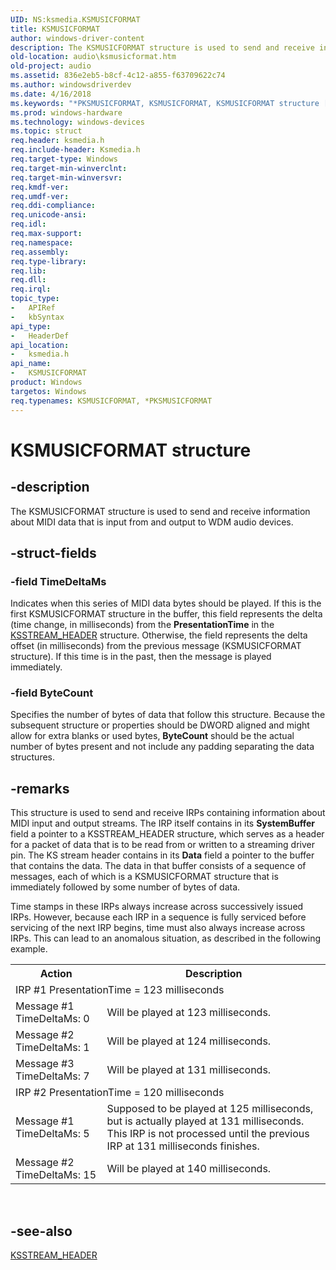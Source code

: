 ```yaml
---
UID: NS:ksmedia.KSMUSICFORMAT
title: KSMUSICFORMAT
author: windows-driver-content
description: The KSMUSICFORMAT structure is used to send and receive information about MIDI data that is input from and output to WDM audio devices.
old-location: audio\ksmusicformat.htm
old-project: audio
ms.assetid: 836e2eb5-b8cf-4c12-a855-f63709622c74
ms.author: windowsdriverdev
ms.date: 4/16/2018
ms.keywords: "*PKSMUSICFORMAT, KSMUSICFORMAT, KSMUSICFORMAT structure [Audio Devices], PKSMUSICFORMAT, PKSMUSICFORMAT structure pointer [Audio Devices], aud-prop_04d08180-a7b6-4b88-aa9d-972e5dc237dd.xml, audio.ksmusicformat, ksmedia/KSMUSICFORMAT, ksmedia/PKSMUSICFORMAT"
ms.prod: windows-hardware
ms.technology: windows-devices
ms.topic: struct
req.header: ksmedia.h
req.include-header: Ksmedia.h
req.target-type: Windows
req.target-min-winverclnt: 
req.target-min-winversvr: 
req.kmdf-ver: 
req.umdf-ver: 
req.ddi-compliance: 
req.unicode-ansi: 
req.idl: 
req.max-support: 
req.namespace: 
req.assembly: 
req.type-library: 
req.lib: 
req.dll: 
req.irql: 
topic_type:
-	APIRef
-	kbSyntax
api_type:
-	HeaderDef
api_location:
-	ksmedia.h
api_name:
-	KSMUSICFORMAT
product: Windows
targetos: Windows
req.typenames: KSMUSICFORMAT, *PKSMUSICFORMAT
---
```


# KSMUSICFORMAT structure


## -description


The KSMUSICFORMAT structure is used to send and receive information about MIDI data that is input from and output to WDM audio devices.


## -struct-fields




### -field TimeDeltaMs

Indicates when this series of MIDI data bytes should be played. If this is the first KSMUSICFORMAT structure in the buffer, this field represents the delta (time change, in milliseconds) from the <b>PresentationTime</b> in the <a href="https://msdn.microsoft.com/library/windows/hardware/ff567138">KSSTREAM_HEADER</a> structure. Otherwise, the field represents the delta offset (in milliseconds) from the previous message (KSMUSICFORMAT structure). If this time is in the past, then the message is played immediately.


### -field ByteCount

Specifies the number of bytes of data that follow this structure. Because the subsequent structure or properties should be DWORD aligned and might allow for extra blanks or used bytes, <b>ByteCount</b> should be the actual number of bytes present and not include any padding separating the data structures.


## -remarks



This structure is used to send and receive IRPs containing information about MIDI input and output streams. The IRP itself contains in its <b>SystemBuffer</b> field a pointer to a KSSTREAM_HEADER structure, which serves as a header for a packet of data that is to be read from or written to a streaming driver pin. The KS stream header contains in its <b>Data</b> field a pointer to the buffer that contains the data. The data in that buffer consists of a sequence of messages, each of which is a KSMUSICFORMAT structure that is immediately followed by some number of bytes of data.

Time stamps in these IRPs always increase across successively issued IRPs. However, because each IRP in a sequence is fully serviced before servicing of the next IRP begins, time must also always increase across IRPs. This can lead to an anomalous situation, as described in the following example.

<table>
<tr>
<th>Action</th>
<th>Description</th>
</tr>
<tr>
<td colspan="2">
IRP #1 PresentationTime = 123 milliseconds

</td>
</tr>
<tr>
<td>
Message #1 TimeDeltaMs: 0

</td>
<td>
Will be played at 123 milliseconds.

</td>
</tr>
<tr>
<td>
Message #2 TimeDeltaMs: 1

</td>
<td>
Will be played at 124 milliseconds.

</td>
</tr>
<tr>
<td>
Message #3 TimeDeltaMs: 7

</td>
<td>
Will be played at 131 milliseconds.

</td>
</tr>
<tr>
<td colspan="2">
IRP #2 PresentationTime = 120 milliseconds

</td>
</tr>
<tr>
<td>
Message #1 TimeDeltaMs: 5

</td>
<td>
Supposed to be played at 125 milliseconds, but is actually played at 131 milliseconds. This IRP is not processed until the previous IRP at 131 milliseconds finishes.

</td>
</tr>
<tr>
<td>
Message #2 TimeDeltaMs: 15

</td>
<td>
Will be played at 140 milliseconds.

</td>
</tr>
</table>
 




## -see-also




<a href="https://msdn.microsoft.com/library/windows/hardware/ff567138">KSSTREAM_HEADER</a>
 

 

